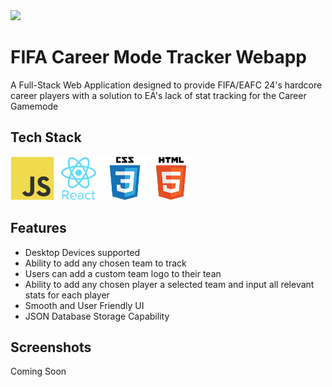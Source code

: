 <img src="https://upload.wikimedia.org/wikipedia/commons/thumb/b/b4/EA_Sports_FC_24_logo.svg/2560px-EA_Sports_FC_24_logo.svg.png" height="100" />



# FIFA Career Mode Tracker Webapp

A Full-Stack Web Application designed to provide FIFA/EAFC 24's hardcore career players with a solution to EA's lack of stat tracking for the Career Gamemode


## Tech Stack

<p float="left">
  <img src="https://raw.githubusercontent.com/devicons/devicon/master/icons/javascript/javascript-original.svg" width="70" />
  <img src="https://raw.githubusercontent.com/devicons/devicon/master/icons/react/react-original-wordmark.svg" width="70" /> 
  <img src="https://raw.githubusercontent.com/devicons/devicon/master/icons/css3/css3-original-wordmark.svg" width="70" />
  <img src="https://raw.githubusercontent.com/devicons/devicon/master/icons/html5/html5-original-wordmark.svg" width="70" /> 
</p>

## Features

- Desktop Devices supported
- Ability to add any chosen team to track
- Users can add a custom team logo to their tean
- Ability to add any chosen player a selected team and input all relevant stats for each player
- Smooth and User Friendly UI
- JSON Database Storage Capability

## Screenshots

Coming Soon
